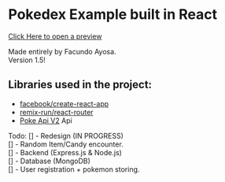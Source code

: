 # Pokedex Example built in React

[Click Here to open a preview](https://ayosafacundo.github.io/pokemon)  

Made entirely by Facundo Ayosa.  
Version 1.5!

## Libraries used in the project:

* [facebook/create-react-app](https://github.com/facebook/create-react-app)
* [remix-run/react-router](https://github.com/remix-run/react-router)
* [Poke Api V2](https://pokeapi.co/) Api

Todo:
[] - Redesign (IN PROGRESS)  
[] - Random Item/Candy encounter.  
[] - Backend (Express.js & Node.js)  
[] - Database (MongoDB)  
[] - User registration + pokemon storing.  